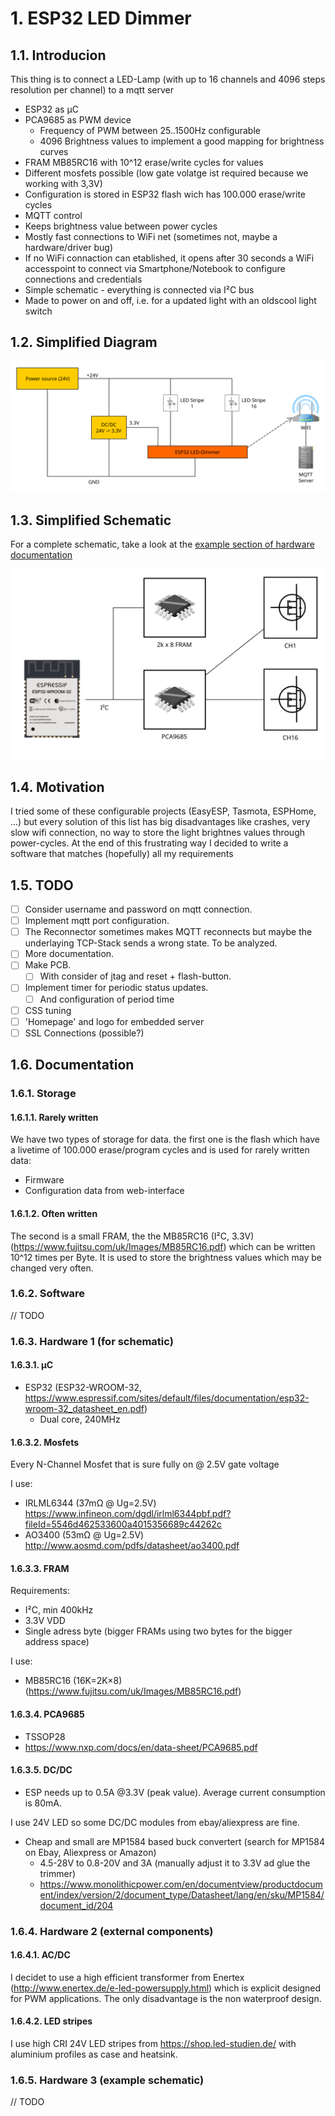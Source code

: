 # 1. ESP32 LED Dimmer

## 1.1. Introducion

This thing is to connect a LED-Lamp (with up to 16 channels and 4096 steps resolution per channel) to a mqtt server

* ESP32 as µC
* PCA9685 as PWM device
  * Frequency of PWM between 25..1500Hz configurable
  * 4096 Brightness values to implement a good mapping for brightness curves
* FRAM MB85RC16 with 10^12 erase/write cycles for values
* Different mosfets possible (low gate volatge ist required because we working with 3,3V)
* Configuration is stored in ESP32 flash wich has 100.000 erase/write cycles
* MQTT control
* Keeps brightness value between power cycles
* Mostly fast connections to WiFi net (sometimes not, maybe a hardware/driver bug)
* If no WiFi connaction can etablished, it opens after 30 seconds a WiFi accesspoint to connect via Smartphone/Notebook to configure connections and credentials
* Simple schematic -  everything is connected via I²C bus
* Made to power on and off, i.e. for a updated light with an oldscool light switch

## 1.2. Simplified Diagram

![Simple diagram](./doc/simple-diagram.svg)

## 1.3. Simplified Schematic

For a complete schematic, take a look at the [example section of hardware documentation](#example-schematic)

![Simple schematic](./doc/simple-schematic.svg)

## 1.4. Motivation

 I tried some of these configurable projects (EasyESP, Tasmota, ESPHome, ...) but every solution of this list
 has big disadvantages like crashes, very slow wifi connection, no way to store the light brightnes values
 through power-cycles.
 At the end of this frustrating way I decided to write a software that matches (hopefully) all my requirements

## 1.5. TODO

- [ ] Consider username and password on mqtt connection.
- [ ] Implement mqtt port configuration.
- [ ] The Reconnector sometimes makes MQTT reconnects but maybe the underlaying TCP-Stack sends a wrong state. To be analyzed.
- [ ] More documentation.
- [ ] Make PCB.
  - [ ] With consider of jtag and reset + flash-button.
- [ ] Implement timer for periodic status updates.
  - [ ] And configuration of period time
- [ ] CSS tuning
- [ ] 'Homepage' and logo for embedded server
- [ ] SSL Connections (possible?)

## 1.6. Documentation

### 1.6.1. Storage

#### 1.6.1.1. Rarely written

We have two types of storage for data.
the first one is the flash which have a livetime of 100.000 erase/program cycles and is used for rarely written data:

* Firmware
* Configuration data from web-interface

#### 1.6.1.2. Often written

The second is a small FRAM, the the MB85RC16 (I²C, 3.3V) (<https://www.fujitsu.com/uk/Images/MB85RC16.pdf>)
which can be written 10^12 times per Byte. It is used to store the brightness values which may be changed very often.

### 1.6.2. Software

// TODO

### 1.6.3. Hardware 1 (for schematic)

#### 1.6.3.1. µC

* ESP32 (ESP32-WROOM-32, <https://www.espressif.com/sites/default/files/documentation/esp32-wroom-32_datasheet_en.pdf>)
  * Dual core, 240MHz  

#### 1.6.3.2. Mosfets

Every N-Channel Mosfet that is sure fully on @ 2.5V gate voltage

I use:

* IRLML6344 (37mΩ @ Ug=2.5V) <https://www.infineon.com/dgdl/irlml6344pbf.pdf?fileId=5546d462533600a4015356689c44262c>
* AO3400 (53mΩ @ Ug=2.5V) <http://www.aosmd.com/pdfs/datasheet/ao3400.pdf>

#### 1.6.3.3. FRAM

Requirements:

* I²C, min 400kHz
* 3.3V VDD
* Single adress byte (bigger FRAMs using two bytes for the bigger address space)

I use:

* MB85RC16 (16K=2K×8) (<https://www.fujitsu.com/uk/Images/MB85RC16.pdf>)

#### 1.6.3.4. PCA9685

* TSSOP28
* <https://www.nxp.com/docs/en/data-sheet/PCA9685.pdf>

#### 1.6.3.5. DC/DC

* ESP needs up to 0.5A @3.3V (peak value). Average current consumption is 80mA.

I use 24V LED so some DC/DC modules from ebay/aliexpress are fine.

* Cheap and small are MP1584 based buck convertert (search for MP1584 on Ebay, Aliexpress or Amazon)
  * 4.5-28V to 0.8-20V and 3A (manually adjust it to 3.3V ad glue the trimmer)
  * <https://www.monolithicpower.com/en/documentview/productdocument/index/version/2/document_type/Datasheet/lang/en/sku/MP1584/document_id/204>

### 1.6.4. Hardware 2 (external components)

#### 1.6.4.1. AC/DC

I decidet to use a high efficient transformer from Enertex (<http://www.enertex.de/e-led-powersupply.html>) which is explicit designed for PWM applications. The only disadvantage is the non waterproof design.

#### 1.6.4.2. LED stripes

I use high CRI 24V LED stripes from <https://shop.led-studien.de/> with aluminium profiles as case and heatsink.

<a id="example-schematic"></a>

### 1.6.5. Hardware 3 (example schematic)

// TODO